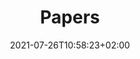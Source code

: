 ---
categories: ["papers"]
tags: ["papers"]
title: "Papers"
date: 2021-07-26T10:58:23+02:00
papers: "papers"
---